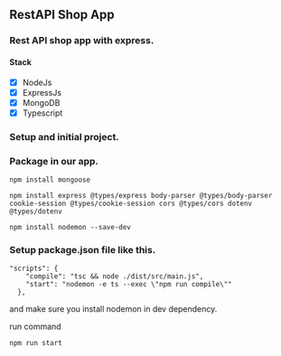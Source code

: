 ## RestAPI Shop App

### Rest API shop app with express.

#### Stack

- [x] NodeJs
- [x] ExpressJs
- [x] MongoDB
- [x] Typescript

### Setup and initial project.

### Package in our app.

```
npm install mongoose
```

```
npm install express @types/express body-parser @types/body-parser cookie-session @types/cookie-session cors @types/cors dotenv @types/dotenv
```

```
npm install nodemon --save-dev
```

### Setup package.json file like this.

```
"scripts": {
    "compile": "tsc && node ./dist/src/main.js",
    "start": "nodemon -e ts --exec \"npm run compile\""
  },
```

and make sure you install nodemon in dev dependency.

run command

```
npm run start
```
